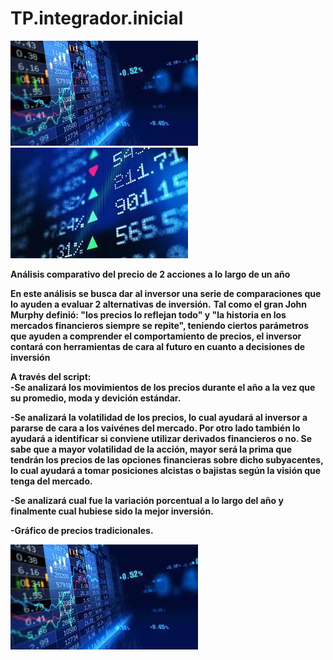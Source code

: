 # TP.integrador.inicial
![imagenstock](/images/imagenstock.jpg)
![imagen1](/images/imagen1.jpg)


**Análisis comparativo del precio de 2 acciones a lo largo de un año**

**En este análisis se busca dar al inversor una serie de comparaciones que lo ayuden a evaluar 2 alternativas de inversión.**
**Tal como el gran John Murphy definió: "los precios lo reflejan todo" y "la historia en los mercados financieros siempre se repite",
  teniendo ciertos parámetros que ayuden a comprender el comportamiento de precios, el inversor contará con herramientas de cara al futuro en cuanto a decisiones de     inversión**
  
**A través del script:**  
**-Se analizará los movimientos de los precios durante el año a la vez que su promedio, moda y devición estándar.**

**-Se analizará la volatilidad de los precios, lo cual ayudará al inversor a pararse de cara a los vaivénes del mercado. Por otro lado también lo ayudará a
  identificar si conviene utilizar derivados financieros o no. Se sabe que a mayor volatilidad de la acción, mayor será la prima que tendrán los precios de las
  opciones financieras sobre dicho subyacentes, lo cual ayudará a tomar posiciones alcistas o bajistas según la visión que tenga del mercado.**
  
**-Se analizará cual fue la variación porcentual a lo largo del año y finalmente cual hubiese sido la mejor inversión.**

**-Gráfico de precios tradicionales.**

![imagenstock](/images/imagenstock.jpg)

